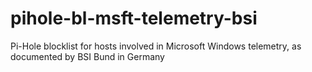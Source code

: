 # pihole-bl-msft-telemetry-bsi
Pi-Hole blocklist for hosts involved in Microsoft Windows telemetry, as documented by BSI Bund in Germany
